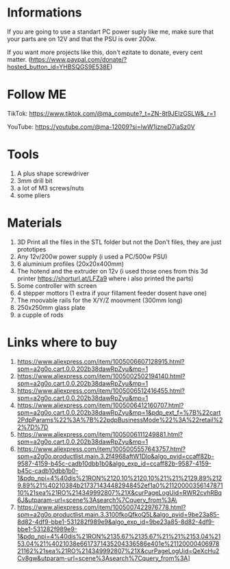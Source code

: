 # Informations
If you are going to use a standart PC power suply like me, make sure that your parts are on 12V and that the PSU is over 200w.

If you want more projects like this, don't ezitate to donate, every cent matter. (https://www.paypal.com/donate/?hosted_button_id=YHBSQGS9E538E)

# Follow ME
TikTok: https://www.tiktok.com/@ma_compute?_t=ZN-8t9JElzGSLW&_r=1

YouTube: https://youtube.com/@ma-12009?si=lwW1jzneD7iaSz0V


# Tools
1) A plus shape screwdriver
2) 3mm drill bit
3) a lot of M3 screws/nuts
4) some pliers

# Materials
1) 3D Print all the files in the STL folder but not the Don't files, they are just prototipes
2) Any 12v/200w power supply (i used a PC/500w PSU)
3) 6 aluminium profiles (20x20x400mm)
4) The hotend and the extruder on 12v (i used those ones from this 3d printer https://shorturl.at/LFZa9 where i also printed the parts)
5) Some controller with screen
6) 4 stepper mottors (1 extra if your fillament feeder dosent have one)
7) The moovable rails for the X/Y/Z moovment (300mm long)
8) 250x250mm glass plate
9) a cupple of rods

# Links where to buy
1) https://www.aliexpress.com/item/1005006607128915.html?spm=a2g0o.cart.0.0.202b38dawRpZyu&mp=1
2) https://www.aliexpress.com/item/1005002502194140.html?spm=a2g0o.cart.0.0.202b38dawRpZyu&mp=1
3) https://www.aliexpress.com/item/1005006512416455.html?spm=a2g0o.cart.0.0.202b38dawRpZyu&mp=1
4) https://www.aliexpress.com/item/1005006412160707.html?spm=a2g0o.cart.0.0.202b38dawRpZyu&mp=1&pdp_ext_f=%7B%22cart2PdpParams%22%3A%7B%22pdpBusinessMode%22%3A%22retail%22%7D%7D
5) https://www.aliexpress.com/item/1005006111249881.html?spm=a2g0o.cart.0.0.202b38dawRpZyu&mp=1
6) https://www.aliexpress.com/item/1005005557643757.html?spm=a2g0o.productlist.main.3.2f4968aftW1Dlo&algo_pvid=ccaff82b-9587-4159-b45c-cadb10dbb1b0&algo_exp_id=ccaff82b-9587-4159-b45c-cadb10dbb1b0-1&pdp_npi=4%40dis%21RON%2120.10%2120.10%21%21%2129.89%2129.89%21%40210384b217371434482948452ef1a0%2112000035614787110%21sea%21RO%214349992807%21X&curPageLogUid=RWR2cvhRBq6J&utparam-url=scene%3Asearch%7Cquery_from%3A\
7) https://www.aliexpress.com/item/1005007422976778.html?spm=a2g0o.productlist.main.3.3100fkoQfkoQ5L&algo_pvid=9be23a85-8d82-4df9-bbe1-531282f989e9&algo_exp_id=9be23a85-8d82-4df9-bbe1-531282f989e9-1&pdp_npi=4%40dis%21RON%2135.67%2135.67%21%21%2153.04%2153.04%21%4021038e6617371435204336586e401e%2112000040697821162%21sea%21RO%214349992807%21X&curPageLogUid=QeXcHu2Cv8gw&utparam-url=scene%3Asearch%7Cquery_from%3A]
